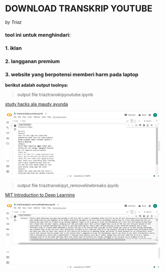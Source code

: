 # DOWNLOAD TRANSKRIP YOUTUBE 
_by Triaz_
### tool ini untuk menghindari:
### 1. iklan 
### 2. langganan premium
### 3. website yang berpotensi memberi harm pada laptop


  
  **berikut adalah output toolnya:**
> output file triaztranskipyoutube.ipynb

[study hacks ala maudy ayunda](https://www.youtube.com/watch?v=OIa5zbXbiqo)
 
![dengan line breaks](https://github.com/triasnugra/transkripyoutube/blob/main/assets/maudytranskrip.png)


  
> output file triaztranskipyt_removelinebreaks.ipynb

[MIT Introduction to Deep Learning](https://www.youtube.com/watch?v=ErnWZxJovaM)
 
![tanpa line breaks](https://github.com/triasnugra/transkripyoutube/blob/main/assets/mittranskrip.png)
